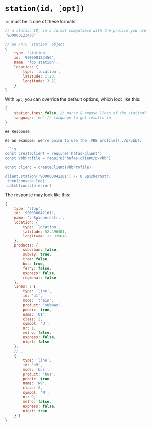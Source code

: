 # `station(id, [opt])`

`id` must be in one of these formats:

```js
// a station ID, in a format compatible with the profile you use
'900000123456'

// an FPTF `station` object
{
	type: 'station',
	id: '900000123456',
	name: 'foo station',
	location: {
		type: 'location',
		latitude: 1.23,
		longitude: 3.21
	}
}
```

With `opt`, you can override the default options, which look like this:

```js
{
	stationLines: false, // parse & expose lines of the station?
	language: 'en' // language to get results in
}

## Response

As an example, we're going to use the [VBB profile](../p/vbb):

```js
const createClient = require('hafas-client')
const vbbProfile = require('hafas-client/p/vbb')

const client = createClient(vbbProfile)

client.station('900000042101') // U Spichernstr.
.then(console.log)
.catch(console.error)
```

The response may look like this:

```js
{
	type: 'stop',
	id: '900000042101',
	name: 'U Spichernstr.',
	location: {
		type: 'location',
		latitude: 52.496581,
		longitude: 13.330616
	},
	products: {
		suburban: false,
		subway: true,
		tram: false,
		bus: true,
		ferry: false,
		express: false,
		regional: false
	},
	lines: [ {
		type: 'line',
		id: 'u1',
		mode: 'train',
		product: 'subway',
		public: true,
		name: 'U1',
		class: 2,
		symbol: 'U',
		nr: 1,
		metro: false,
		express: false,
		night: false
	},
	// …
	{
		type: 'line',
		id: 'n9',
		mode: 'bus',
		product: 'bus',
		public: true,
		name: 'N9',
		class: 8,
		symbol: 'N',
		nr: 9,
		metro: false,
		express: false,
		night: true
	} ]
}
```
